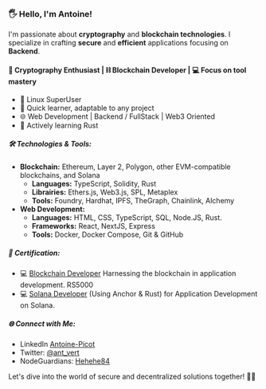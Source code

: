 ### 🖐️ **Hello, I'm Antoine**! 

I'm passionate about **cryptography** and **blockchain technologies**. I specialize in crafting **secure** and **efficient** applications focusing on **Backend**.

#### 🔐 Cryptography Enthusiast | ⛓️ Blockchain Developer | 💻 Focus on tool mastery

- 🐧 Linux SuperUser
- 🚀 Quick learner, adaptable to any project
- 🌐 Web Development | Backend / FullStack | Web3 Oriented
- 🦀 Actively learning Rust

##### 🛠️ Technologies & Tools:

- **Blockchain:** Ethereum, Layer 2, Polygon, other EVM-compatible blockchains, and Solana
  - **Languages:** TypeScript, Solidity, Rust
  - **Librairies:** Ethers.js, Web3.js, SPL, Metaplex
  - **Tools:** Foundry, Hardhat, IPFS, TheGraph, Chainlink, Alchemy
- **Web Development:**
  - **Languages:** HTML, CSS, TypeScript, SQL, Node.JS, Rust.
  - **Frameworks:** React, NextJS, Express
  - **Tools:** Docker, Docker Compose, Git & GitHub
 
##### 📜 Certification:

- 💻 [Blockchain Developer](https://certificate.bcdiploma.com/check/4594C7785EC8CED64D48014E6F99A499F67B9DA59DA7FEFC9C11530AC1393A6Fc0VQNmhBK1lINDlLTDkrMW1uMEdNM2hmUGZLcXNFUWxoZ2pmM2dBVXZSU0RMSWxz) Harnessing the blockchain in application development. RS5000
- 💻 [Solana Developer](https://certificate.bcdiploma.com/check/E1A2F0C1DBDA771CDBC890989DA1679C186DAC38A98F644A4E47116DBE1FB20EZXhRWU13NG00Z041M3ozd1hOTy9HcFRjN0t0QUowVEdvM2FudndZZnZmYzZWc3N2) (Using Anchor & Rust) for Application Development on Solana.

##### 🌐 Connect with Me:

- LinkedIn [Antoine-Picot](https://linkedin.com/in/antoine-picot-176320155/)
- Twitter: [@ant_vert](https://twitter.com/ant_vert)
- NodeGuardians: [Hehehe84](https://nodeguardians.io/character/f66a6db1c832)

Let's dive into the world of secure and decentralized solutions together! 💼🚀

